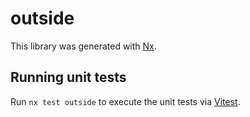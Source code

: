 # outside

This library was generated with [Nx](https://nx.dev).

## Running unit tests

Run `nx test outside` to execute the unit tests via [Vitest](https://vitest.dev/).
